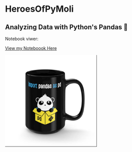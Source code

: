 # HeroesOfPyMoli

## Analyzing  Data with Python's Pandas  🐼

Notebook viwer:   

[View my Noteboook Here](https://nbviewer.jupyter.org/github/bellissima0419/HeroesOfPyMoli/blob/master/HeroesOfPymoli_starter.ipynb
) 

<img src="./images/import_pandas.png" width="300">
